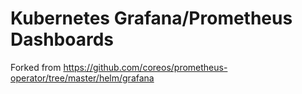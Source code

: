 # Kubernetes Grafana/Prometheus Dashboards

Forked from https://github.com/coreos/prometheus-operator/tree/master/helm/grafana
